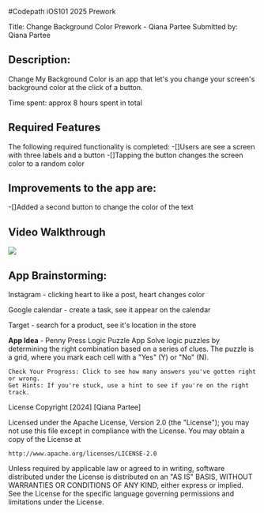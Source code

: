 
#Codepath iOS101 2025 Prework 

Title: Change Background Color
Prework - Qiana Partee
Submitted by: Qiana Partee

## Description:
Change My Background Color is an app that let's you change your screen's background color at the click of a button.

Time spent: approx 8 hours spent in total

## Required Features
The following required functionality is completed:
 -[]Users are see a screen with three labels and a button
 -[]Tapping the button changes the screen color to a random color
 
## Improvements to the app are:
-[]Added a second button to change the color of the text


## Video Walkthrough
<div>
    <a href="https://www.loom.com/share/a3d6b2660b834c2d8a2b34d39e16a97e">
    </a>
    <a href="https://www.loom.com/share/a3d6b2660b834c2d8a2b34d39e16a97e">
      <img style="max-width:300px;" src="https://cdn.loom.com/sessions/thumbnails/a3d6b2660b834c2d8a2b34d39e16a97e-c9cbe5b719d6f105-full-play.gif">
    </a>
  </div>


## App Brainstorming:
Instagram - clicking heart to like a post, heart changes color

Google calendar - create a task, see it appear on the calendar

Target - search for a product, see it's location in the store

**App Idea** - Penny Press Logic Puzzle App
Solve logic puzzles by determining the right combination based on a series of clues. The puzzle is a grid, where you mark each cell with a "Yes" (Y) or "No" (N).

    Check Your Progress: Click to see how many answers you've gotten right or wrong.
    Get Hints: If you're stuck, use a hint to see if you're on the right track.


License
Copyright [2024] [Qiana Partee]

Licensed under the Apache License, Version 2.0 (the "License");
you may not use this file except in compliance with the License.
You may obtain a copy of the License at

    http://www.apache.org/licenses/LICENSE-2.0

Unless required by applicable law or agreed to in writing, software
distributed under the License is distributed on an "AS IS" BASIS,
WITHOUT WARRANTIES OR CONDITIONS OF ANY KIND, either express or implied.
See the License for the specific language governing permissions and
limitations under the License.
